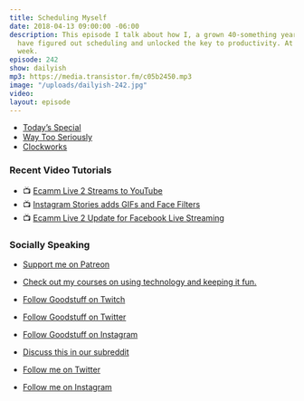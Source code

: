 ```yaml
---
title: Scheduling Myself
date: 2018-04-13 09:00:00 -06:00
description: This episode I talk about how I, a grown 40-something year old manbaby,
  have figured out scheduling and unlocked the key to productivity. At least for this
  week.
episode: 242
show: dailyish
mp3: https://media.transistor.fm/c05b2450.mp3
image: "/uploads/dailyish-242.jpg"
video: 
layout: episode
---
```


* [Today’s Special](https://goodstuff.network/todaysspecial/)
* [Way Too Seriously](http://goodstuff.network/wts/)
* [Clockworks](https://goodstuff.network/clockworks/)

### Recent Video Tutorials

* 📺 [Ecamm Live 2 Streams to YouTube](https://www.youtube.com/watch?v=lpr267l4VDM)
* 📺 [Instagram Stories adds GIFs and Face Filters](https://www.youtube.com/watch?v=c3dGlqozYk4)
* 📺 [Ecamm Live 2 Update for Facebook Live Streaming](https://www.youtube.com/watch?v=nDWEGmDowys)

### Socially Speaking

* [Support me on Patreon](https://www.patreon.com/ichris)
* [Check out my courses on using technology and keeping it fun.](https://courses.chrisenns.com)

* [Follow Goodstuff on Twitch](https://www.twitch.tv/gsfm)
* [Follow Goodstuff on Twitter](https://twitter.com/goodstufffm)
* [Follow Goodstuff on Instagram](https://www.instagram.com/goodstuff_fm/)
* [Discuss this in our subreddit](https://www.reddit.com/r/Goodstuff_fm/)

* [Follow me on Twitter](https://www.twitter.com/ichris)
* [Follow me on Instagram](https://www.instagram.com/ichrisv2/)
